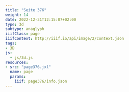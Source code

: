```yaml
---
title: "Seite 376"
weight: 14
date: 2022-12-31T12:15:07+02:00
type: 3d
subtype: anaglyph
iiifClass: page
iiifContext: http://iiif.io/api/image/2/context.json
tags:
- 3D
js:
  - js/3d.js
resources:
- src: "page376.jxl"
  name: page
  params:
    iiif: page376/info.json
---
```


